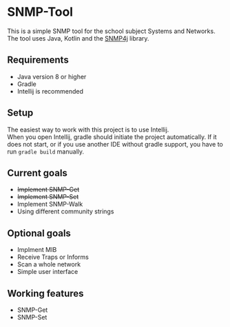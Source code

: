 # SNMP-Tool
This is a simple SNMP tool for the school subject Systems and Networks.  
The tool uses Java, Kotlin and the [SNMP4j](https://www.snmp4j.org/) library.

## Requirements
- Java version 8 or higher
- Gradle
- Intellij is recommended

## Setup
The easiest way to work with this project is to use Intellij.  
When you open Intellij, gradle should initiate the project automatically. If it does not start, or if you use another
IDE without gradle support, you have to run `gradle build` manually.

## Current goals
- ~~Implement SNMP-Get~~
- ~~Implement SNMP-Set~~
- Implement SNMP-Walk
- Using different community strings

## Optional goals
- Implment MIB
- Receive Traps or Informs
- Scan a whole network
- Simple user interface

## Working features
- SNMP-Get
- SNMP-Set
